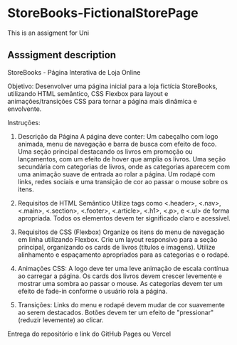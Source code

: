 # StoreBooks-FictionalStorePage
This is an assigment for Uni


## Asssigment description

StoreBooks - Página Interativa de Loja Online

Objetivo:
Desenvolver uma página inicial para a loja fictícia StoreBooks, utilizando HTML semântico, CSS Flexbox para layout e animações/transições CSS para tornar a página mais dinâmica e envolvente.

Instruções:

1. Descrição da Página
A página deve conter:
Um cabeçalho com logo animada, menu de navegação e barra de busca com efeito de foco.
Uma seção principal destacando os livros em promoção ou lançamentos, com um efeito de hover que amplia os livros.
Uma seção secundária com categorias de livros, onde as categorias aparecem com uma animação suave de entrada ao rolar a página.
Um rodapé com links, redes sociais e uma transição de cor ao passar o mouse sobre os itens.

2. Requisitos de HTML Semântico
Utilize tags como <.header>, <.nav>, <.main>, <.section>, <.footer>, <.article>, <.h1>, <.p>, e <.ul> de forma apropriada.
Todos os elementos devem ter significado claro e acessível.

3. Requisitos de CSS (Flexbox)
Organize os itens do menu de navegação em linha utilizando Flexbox.
Crie um layout responsivo para a seção principal, organizando os cards de livros (títulos e imagens).
Utilize alinhamento e espaçamento apropriados para as categorias e o rodapé.

4. Animações CSS:
A logo deve ter uma leve animação de escala contínua ao carregar a página.
Os cards dos livros devem crescer levemente e mostrar uma sombra ao passar o mouse.
As categorias devem ter um efeito de fade-in conforme o usuário rola a página.
5. Transições:
Links do menu e rodapé devem mudar de cor suavemente ao serem destacados.
Botões devem ter um efeito de "pressionar" (reduzir levemente) ao clicar.

Entrega do repositório e link do GitHub Pages ou Vercel